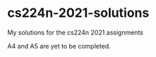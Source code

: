 # cs224n-2021-solutions
My solutions for the cs224n 2021 assignments

A4 and A5 are yet to be completed.
